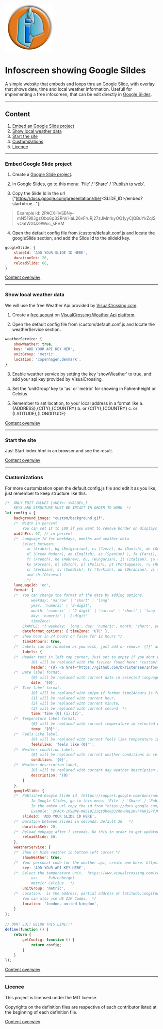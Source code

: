 ![Infoscreen With Google slides and Weather Info](www/custom/favicon.png) 
# Infoscreen showing Google Sildes

A simple website that embeds and loops thru an Google Slide, with overlay that shows date, time and local weather information.
Usefull for implementing a free infoscreen, that can be edit directly in [Google Slides](https://www.google.com/slides/about/).

---

## Content
1. [Embed an Google Slide project](README.md#embed-google-slide-project)
2. [Show local weather data](README.md#show-local-weather-data)
3. [Start the site](README.md#start-the-site)
4. [Customizations](README.md#customizations)
5. [Licence](README.md#license)

---

### Embed Google Slide project

1. Create a [Google Slide project](https://slides.google.com/).

2. In Google Slides, go to this menu: 'File' / 'Share' / ['Publish to web'](https://support.google.com/docs/answer/183965?hl=en&co=GENIE.Platform%3DDesktop#publish).

3. Copy the Slide Id in the url ["https://docs.google.com/presentation/d/e/<SLIDE_ID>/embed?start=true..."].
> Example id: 2PACX-1vSBNy-mN519II3gzObo8p32RhVHaL26vFruRj27zJMnrkyOQ1yyCjQBuYkZqlSvOaIWGQz9Woc_sFVM

4. Open the default config file from /custom/default.conf.js and locate the googleSlide section, and add the Slide Id to the slideId key.
```javascript
googleSlide: {
    slideId: 'ADD YOUR SLIDE ID HERE',
    durationSek: 20,
    reloadSlide: 60, 
}
```
[Content overwiev](README.md#content)

---

### Show local weather data

We will use the free Weather Api provided by [VisualCrossing.com](https://www.visualcrossing.com).

1. Create a [free acount](https://www.visualcrossing.com/sign-up) on [VisualCrossing Weather Api platform](https://www.visualcrossing.com/weather-api).

2. Open the default config file from /custom/default.conf.js and locate the weatherService section.
```javascript
weatherService: {
    showWeather: true,
    key: 'ADD YOUR API KEY HER',
    unitGroup: 'metric',
    location: 'copenhagen,denmark',
}
```

3. Enable weather service by setting the key 'showWeather' to true, and add your api key provided by VisualCrossing.

4. Set the 'unitGroup' key to 'us' or 'metric' for showing in Fahrenheight or Celcius.

5. Remember to set location, to your local address in a format like 
   a. {ADDRESS},{CITY},{COUNTRY}
   b. or {CITY},{COUNTRY} 
   c. or {LATITUDE},{LONGITUDE} 

[Content overwiev](README.md#content)

---

### Start the site

Just Start index.html in an browser and see the result.

[Content overwiev](README.md#content)

---

### Customizations

For more customization open the default.config.js file and edit it as you like, just remember to keep structure like this.

```javascript
/*  ONLY EDIT VALUES [<KEY>: <VALUE>,]
    KEYS AND STRUCTURE MUST BE INTACT IN ORDER TO WORK  */
let config = {
    background_image: "custom/background.gif",
    /*  Width in percent
        You can set it to 100 if you want to remove border on displays with no margin */
    widthPrc: 97, // in percent
    /*  Language Id for weekdays, months and weather data
        Select between:
          ar (Arabic), bg (Bulgiarian), cs (Czech), da (Danish), de (German), 
          el (Greek Modern), en (English), es (Spanish) ), fa (Farsi), fi (Finnish), 
          fr (French), he (Hebrew), hu, (Hungarian), it (Italian), ja (Japanese), 
          ko (Korean), nl (Dutch), pl (Polish), pt (Portuguese), ru (Russian), 
          sr (Serbian), sv (Swedish), tr (Turkish), uk (Ukranian), vi (Vietnamese) 
          and zh (Chinese) 
          */
    languageId: 'en',   
    format: {
    /*  You can change the format of the date by adding options. 
            weekday: 'narrow' | 'short' | 'long'
            year: 'numeric' | '2-digit',
            month: 'numeric' | '2-digit' | 'narrow' | 'short' | 'long'
            day: 'numeric' | '2-digit'
            timeZone:
        EXAMPLE: "{ weekday: 'long', day: 'numeric', month: 'short', year: 'numeric', timeZone: 'UTC'}"  */
        dateformat_options: { timeZone: 'UTC' },
    /*  Show hour in 24 hours or false for 12 hours */
        time24hours: true,
    /*  Labels can be formated as you wish, just add or remove '{?}' as needed and write any text you like */
        labels: {
    /*  Header text in left top corner, just set to empty if you dont want any.
            {0} will be replaced with the favicon found here: "custom/favicon.png"  */
            header: '{0} <a href="https://github.com/bkristensen/InfoscreenWithGoogleSlides" target="_blank">Infoscreen DIY</a>',
    /*  Date label format, 
            {0} will be replaced with current date in selected language */
            date: '{0}',
    /*  Time label format.
            {0} will be replaced with am/pm if format.time24hours is false
            {1} will be replaced with current hour, 
            {2} will be replaced with current minute,
            {3} will be replaced with current second  */
            time:'Time {0} {1}:{2}',
    /*  Temperature label format, 
            {0} will be replaced with current temperature in selected unit group  */
            temp: '{0}°',
    /*  Feels Like label, 
            {0} will be replaced with current feels like temperature in selected unit group  */
            feelslike: 'feels like {0}°',
    /*  Weather condition label, 
            {0} will be replaced with current weather conditions in selected languageid  */
            condition: '{0}',
    /*  Weather description label, 
            {0} will be replaced with current day weather description in selected languageid  */
            description: '{0}'
        }
    },
    googleSlide: {
    /*  Published Google Slide id  [https://support.google.com/docs/answer/183965?hl=en&co=GENIE.Platform%3DDesktop#publish] 
            In Google Slides, go to this menu: 'File' / 'Share' / 'Publish to web'
            In the embed url copy the id from "https://docs.google.com/presentation/d/e/<SLIDE_ID>/embed?start=true..."   
            Example: '2PACX-1vSBNy-mN519II3gzObo8p32RhVHaL26vFruRj27zJMnrkyOQ1yyCjQBuYkZqlSvOaIWGQz9Woc_sFVM'   */
        slideId: 'ADD YOUR SLIDE ID HERE',
    /*  Duration between slides in seconds. Default 20   */
        durationSek: 20,
    /*  Reload Webpage after ? seconds. Do this in order to get updated slides. Default 60  */
        reloadSlide: 60, 
    },
    weatherService: {
    /*  Show or hide weather in bottom left corner */
        showWeather: true,
    /*  Your personal code for the weather api, create one here: https://www.visualcrossing.com/sign-up   */
        key: 'ADD YOUR API KEY HERE',
    /*  Select the temperature unit.  https://www.visualcrossing.com/resources/documentation/weather-api/unit-groups-and-measurement-units/
            us:     Fahrenheight
            metric: Celcius   */
        unitGroup: 'metric',
    /*  Location:  is the address, partial address or latitude,longitude location for which to retrieve weather data. 
        You can also use US ZIP Codes.  */
        location: 'london. united-kingdom',
    }
};

// DONT EDIT BELOW THIS LINE!!!
define(function () {
    return {
        getConfig: function () {
            return config;
        }
    }
});
```

[Content overwiev](README.md#content)

---

### Licence

This project is licensed under the MIT license.

Copyrights on the definition files are respective of each contributor listed at the beginning of each definition file.


[Content overwiev](README.md#content)

